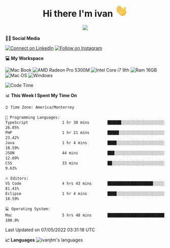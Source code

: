<h1 align="center">Hi there I'm ivan <img src="https://raw.githubusercontent.com/ABSphreak/ABSphreak/master/gifs/Hi.gif" width="40px" /></h1>
<div align="center">
<img src="http://github-readme-streak-stats.herokuapp.com?user=ivanjtm&hide_border=true&background=00000000&border=FFFFFF00&sideNums=A8A8A8&sideLabels=A8A8A8&currStreakNum=FFC93C&dates=A8A8A8)](https://git.io/streak-stats"/>
</div>

**👦🏻 Social Media**

[![Connect on LinkedIn](https://img.shields.io/badge/LinkedIn-%230077B5.svg?&style=flat-square&logo=linkedin&logoColor=white)](https://www.linkedin.com/in/ivanjtm)
[![Follow on Instagram](https://img.shields.io/badge/Instagram-E4405F?style=flat-square&logo=instagram&logoColor=white)](https://www.instagram.com/ivanjtm)

**💻 My Workspace**

![Mac Book](https://img.shields.io/badge/Apple-MacBook_Pro_2019-999999?style=flat-square&logo=apple&logoColor=white)
![AMD Radeon Pro 5300M](https://img.shields.io/badge/AMD-Radeon_Pro_5300M-ED1C24?style=flat-square&logo=amd&logoColor=white)
![Intel Core i7 9th](https://img.shields.io/badge/Intel-Core_i7_9th-0071C5?style=flat-square&logo=intel&logoColor=white)
![Ram 16GB](https://img.shields.io/badge/RAM-16GB-230071C5?style=flat-square&logoColor=white)
![Mac OS](https://img.shields.io/badge/Mac%20OS-000000?style=flat-square&logo=apple&logoColor=white)
![Windows](https://img.shields.io/badge/Windows-0078D6?style=flat-square&logo=windows&logoColor=white)


<!--START_SECTION:waka-->
![Code Time](http://img.shields.io/badge/Code%20Time-674%20hrs%2028%20mins-blue)

📊 **This Week I Spent My Time On** 

```text
⌚︎ Time Zone: America/Monterrey

💬 Programming Languages: 
TypeScript               1 hr 30 mins        ██████░░░░░░░░░░░░░░░░░░░   26.05% 
PHP                      1 hr 21 mins        █████░░░░░░░░░░░░░░░░░░░░   23.42% 
Java                     1 hr 4 mins         ████░░░░░░░░░░░░░░░░░░░░░   18.59% 
JSON                     44 mins             ███░░░░░░░░░░░░░░░░░░░░░░   12.69% 
CSS                      33 mins             ██░░░░░░░░░░░░░░░░░░░░░░░   9.63%

🔥 Editors: 
VS Code                  4 hrs 43 mins       ████████████████████░░░░░   81.41% 
Eclipse                  1 hr 4 mins         ████░░░░░░░░░░░░░░░░░░░░░   18.59%

💻 Operating System: 
Mac                      5 hrs 48 mins       █████████████████████████   100.0%

```


 Last Updated on 07/05/2022 03:31:18 UTC
<!--END_SECTION:waka-->
**📈 Languages**
 ![ivanjtm's languages](https://wakatime.com/share/@ivanjtm/a32f83c6-d0c9-49a4-a5ae-d0440b950377.svg)
